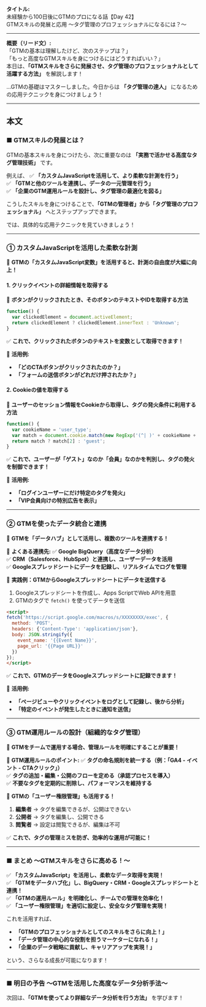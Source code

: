 **タイトル:**  
未経験から100日後にGTMのプロになる話【Day 42】  
GTMスキルの発展と応用 〜タグ管理のプロフェッショナルになるには？〜

---

**概要（リード文）:**  
「GTMの基本は理解したけど、次のステップは？」  
「もっと高度なGTMスキルを身につけるにはどうすればいい？」  
本日は、**「GTMスキルをさらに発展させ、タグ管理のプロフェッショナルとして活躍する方法」** を解説します！

…GTMの基礎はマスターしました。今日からは **「タグ管理の達人」** になるための応用テクニックを身につけましょう！

---

## **本文**

### ■ GTMスキルの発展とは？

GTMの基本スキルを身につけたら、次に重要なのは **「実務で活かせる高度なタグ管理技術」** です。

例えば、
✅ **「カスタムJavaScriptを活用して、より柔軟な計測を行う」**  
✅ **「GTMと他のツールを連携し、データの一元管理を行う」**  
✅ **「企業のGTM運用ルールを設計し、タグ管理の最適化を図る」**  

こうしたスキルを身につけることで、**「GTMの管理者」から「タグ管理のプロフェッショナル」** へとステップアップできます。

では、具体的な応用テクニックを見ていきましょう！

---

### **① カスタムJavaScriptを活用した柔軟な計測**

🔹 **GTMの「カスタムJavaScript変数」を活用すると、計測の自由度が大幅に向上！**

#### **1. クリックイベントの詳細情報を取得する**

📌 **ボタンがクリックされたとき、そのボタンのテキストやIDを取得する方法**

```javascript
function() {
  var clickedElement = document.activeElement;
  return clickedElement ? clickedElement.innerText : 'Unknown';
}
```

✅ **これで、クリックされたボタンのテキストを変数として取得できます！**

📌 **活用例:**
- **「どのCTAボタンがクリックされたのか？」**
- **「フォームの送信ボタンがどれだけ押されたか？」**

#### **2. Cookieの値を取得する**

📌 **ユーザーのセッション情報をCookieから取得し、タグの発火条件に利用する方法**

```javascript
function() {
  var cookieName = 'user_type';
  var match = document.cookie.match(new RegExp('(^| )' + cookieName + '=([^;]+)'));
  return match ? match[2] : 'guest';
}
```

✅ **これで、ユーザーが「ゲスト」なのか「会員」なのかを判別し、タグの発火を制御できます！**

📌 **活用例:**
- **「ログインユーザーにだけ特定のタグを発火」**
- **「VIP会員向けの特別広告を表示」**

---

### **② GTMを使ったデータ統合と連携**

🔹 **GTMを「データハブ」として活用し、複数のツールを連携する！**

📌 **よくある連携先:**
✅ **Google BigQuery（高度なデータ分析）**  
✅ **CRM（Salesforce、HubSpot）と連携し、ユーザーデータを活用**  
✅ **Googleスプレッドシートにデータを記録し、リアルタイムでログを管理**  

📌 **実践例：GTMからGoogleスプレッドシートにデータを送信する**

1. Googleスプレッドシートを作成し、Apps ScriptでWeb APIを用意
2. GTMのタグで `fetch()` を使ってデータを送信

```html
<script>
fetch('https://script.google.com/macros/s/XXXXXXXX/exec', {
  method: 'POST',
  headers: {'Content-Type': 'application/json'},
  body: JSON.stringify({
    event_name: '{{Event Name}}',
    page_url: '{{Page URL}}'
  })
});
</script>
```

✅ **これで、GTMのデータをGoogleスプレッドシートに記録できます！**

📌 **活用例:**
- **「ページビューやクリックイベントをログとして記録し、後から分析」**
- **「特定のイベントが発生したときに通知を送信」**

---

### **③ GTM運用ルールの設計（組織的なタグ管理）**

🔹 **GTMをチームで運用する場合、管理ルールを明確にすることが重要！**

📌 **GTM運用ルールのポイント:**
✅ **タグの命名規則を統一する（例：「GA4 - イベント - CTAクリック」）**  
✅ **タグの追加・編集・公開のフローを定める（承認プロセスを導入）**  
✅ **不要なタグを定期的に削除し、パフォーマンスを維持する**  

📌 **GTMの「ユーザー権限管理」も活用する！**
1. **編集者** → タグを編集できるが、公開はできない
2. **公開者** → タグを編集し、公開できる
3. **閲覧者** → 設定は閲覧できるが、編集は不可

✅ **これで、タグの管理ミスを防ぎ、効率的な運用が可能に！**

---

### **■ まとめ 〜GTMスキルをさらに高める！〜**

✅ **「カスタムJavaScript」を活用し、柔軟なデータ取得を実現！**  
✅ **「GTMをデータハブ化」し、BigQuery・CRM・Googleスプレッドシートと連携！**  
✅ **「GTMの運用ルール」を明確化し、チームでの管理を効率化！**  
✅ **「ユーザー権限管理」を適切に設定し、安全なタグ管理を実現！**  

これを活用すれば、
- **「GTMのプロフェッショナルとしてのスキルをさらに向上！」**
- **「データ管理の中心的な役割を担うマーケターになれる！」**
- **「企業のデータ戦略に貢献し、キャリアアップを実現！」**

という、さらなる成長が可能になります！

---

### **■ 明日の予告 〜GTMを活用した高度なデータ分析手法〜**

次回は、**「GTMを使ってより詳細なデータ分析を行う方法」** を学びます！

